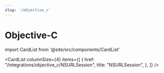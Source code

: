 ```yaml
---
slug: '/objective_c'
---
```


# Objective-C

import CardList from '@site/src/components/CardList'

<CardList
columnSize={4}
items={[
{
href: "/integrations/objective_c/NSURLSession",
title: "NSURLSession",
},
]}
/>
